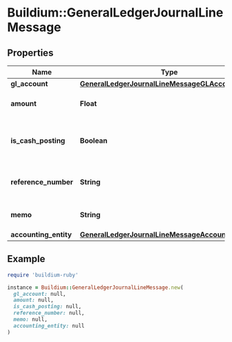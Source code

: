 # Buildium::GeneralLedgerJournalLineMessage

## Properties

| Name | Type | Description | Notes |
| ---- | ---- | ----------- | ----- |
| **gl_account** | [**GeneralLedgerJournalLineMessageGLAccount**](GeneralLedgerJournalLineMessageGLAccount.md) |  | [optional] |
| **amount** | **Float** | Amount of the line item. | [optional] |
| **is_cash_posting** | **Boolean** | Indicates whether the line item is a cash posting. | [optional] |
| **reference_number** | **String** | Reference number for the line item. | [optional] |
| **memo** | **String** | Memo for the line item. | [optional] |
| **accounting_entity** | [**GeneralLedgerJournalLineMessageAccountingEntity**](GeneralLedgerJournalLineMessageAccountingEntity.md) |  | [optional] |

## Example

```ruby
require 'buildium-ruby'

instance = Buildium::GeneralLedgerJournalLineMessage.new(
  gl_account: null,
  amount: null,
  is_cash_posting: null,
  reference_number: null,
  memo: null,
  accounting_entity: null
)
```


